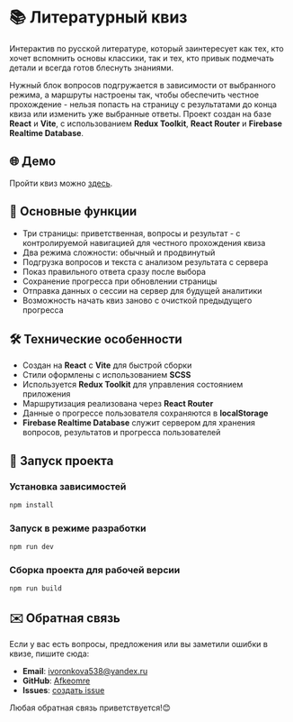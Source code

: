 # 📚 Литературный квиз

Интерактив по русской литературе, который заинтересует как тех, кто хочет вспомнить основы классики, так и тех, кто привык подмечать детали и всегда готов блеснуть знаниями. 

Нужный блок вопросов подгружается в зависимости от выбранного режима, а маршруты настроены так, чтобы обеспечить честное прохождение - нельзя попасть на страницу с результатами до конца квиза или изменить уже выбранные ответы. Проект создан на базе **React** и **Vite**, с использованием **Redux Toolkit**, **React Router** и **Firebase Realtime Database**. 

## 🌐 Демо

Пройти квиз можно [здесь](https://literature-quiz-alpha.vercel.app/).

## 📌 Основные функции

- Три страницы: приветственная, вопросы и результат - с контролируемой навигацией для честного прохождения квиза
- Два режима сложности: обычный и продвинутый
- Подгрузка вопросов и текста с анализом результата с сервера
- Показ правильного ответа сразу после выбора
- Сохранение прогресса при обновлении страницы
- Отправка данных о сессии на сервер для будущей аналитики
- Возможность начать квиз заново с очисткой предыдущего прогресса

## 🛠️ Технические особенности

- Создан на **React** с **Vite** для быстрой сборки
- Стили оформлены с использованием **SCSS**
- Используется **Redux Toolkit** для управления состоянием приложения
- Маршрутизация реализована через **React Router**
- Данные о прогрессе пользователя сохраняются в **localStorage**
- **Firebase Realtime Database** служит сервером для хранения вопросов, результатов и прогресса пользователей

## 🚀 Запуск проекта

### Установка зависимостей
```sh
npm install
```

### Запуск в режиме разработки
```sh
npm run dev
```

### Сборка проекта для рабочей версии
```sh
npm run build
```

## ✉️ Oбратная связь

Если у вас есть вопросы, предложения или вы заметили ошибки в квизе, пишите сюда:  

- **Email**: [ivoronkova538@yandex.ru](mailto:ivoronkova538@yandex.ru)  
- **GitHub**: [Afkeomre](https://github.com/Afkeomre)  
- **Issues**: [создать issue](https://github.com/Afkeomre/literature-quiz/issues)  

Любая обратная связь приветствуется!😊

